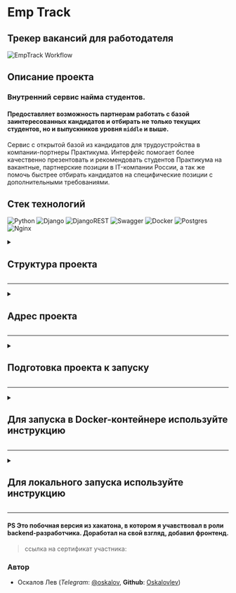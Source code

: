 # Emp Track
## Трекер вакансий для работодателя

![EmpTrack Workflow](https://github.com/Oskalovlev/emp_track/actions/workflows/develop-push_workflow.yml/badge.svg)

## Описание проекта
### Внутренний сервис найма студентов.

#### Предоставляет возможность партнерам работать с базой заинтересованных кандидатов и отбирать не только текущих студентов, но и выпускников уровня `middle` и выше.

Сервис с открытой базой из кандидатов для трудоустройства в компании-портнеры Практикума.
Интерфейс помогает более качественно презентовать и рекомендовать студентов Практикума на вакантные, партнерские позиции в IT-компании России, а так же помочь быстрее отбирать кандидатов на специфические позиции с дополнительными требованиями.

## Стек технологий
![Python](https://img.shields.io/badge/python-3670A0?style=for-the-badge&logo=python&logoColor=ffdd54) ![Django](https://img.shields.io/badge/django-%23092E20.svg?style=for-the-badge&logo=django&logoColor=white) ![DjangoREST](https://img.shields.io/badge/DJANGO-REST-ff1709?style=for-the-badge&logo=django&logoColor=white&color=ff1709&labelColor=gray) ![Swagger](https://img.shields.io/badge/-Swagger-%23Clojure?style=for-the-badge&logo=swagger&logoColor=white) ![Docker](https://img.shields.io/badge/docker-%230db7ed.svg?style=for-the-badge&logo=docker&logoColor=white) ![Postgres](https://img.shields.io/badge/postgres-%23316192.svg?style=for-the-badge&logo=postgresql&logoColor=white) ![Nginx](https://img.shields.io/badge/nginx-%23009639.svg?style=for-the-badge&logo=nginx&logoColor=white)

<details><summary><h2>Структура проекта</h2></summary>
    <details><summary><h4>Структура базы данных</h4></summary>
        <img src="/docs/db_Emp_Track.jpg"/>
    </details>
    <details><summary><h4>Структура репозитория</h4></summary>
        <img src="/docs/rep_Emp_Track.jpg"/>
    </details>
    <details><summary><h4>Специфика ендпойнтов в Swagger</h4></summary>
        <img src="/docs/swagg_Emp_Track.jpg"/>
    </details>
    <details><summary><h4>Документация Redoc</h4></summary>
        <img src="/docs/doc_Emp_Track.jpg"/>
    </details>
</details>

---

<details><summary><h2>Адрес проекта</h2></summary>

*(запускается локально)*

    http://127.0.0.1:8000/

*(запуск на сервере)*

    https://51.250.74.42:8000/

> /admin/ # Адрес админки проекта

> /swagger/ # Документация

**Handlers**

```sh
auth/users/  # регистрация пользователя
auth/token/login/  # вход из системы
auth/token/logout/  # выход в систему

api/employer/  # Профиль нанимателя(HR)
api/employer/vacancy/  # Описание вакансии
api/employer/create/step-1/ # Первый шаг создания вакансии
api/employer/create/step-2/ # Второй шаг создания вакансии

api/resume/  # Резюме кандидата

api/tracker/  # Трекер вакансий
api/tracker/<vacancy_id>/comparison/  # Сравнение подходящих вакансий
api/tracker/<vacancy_id>/favorite/  # Избранные вакансии кандидатов
api/tracker/<vacancy_id>/invitation/  # Приглашенные кандидаты
```
</details>

---

<details><summary><h2>Подготовка проекта к запуску</h2></summary>

### `3` пункт для локального запуска. `4` пункт для ведения разработки

1. *Склонируйте репозиторий и перейдите в него*:

    ```sh
    git clone https://github.com/Oskalovlev/emp_track.git
    ```
    ```sh
    cd YaTrack-backend/
    ```
---
2. *Для работы с PostgreSQL*:

    * Создайте в директории `infra/` файл `.env` командой:

        ```sh
        touch infra/.env
        ```
        > Заполните переменные по примеру файла `.env.example`
---
3. *Создайте и активируйте виртуальное окружение Poetry*:

    <details><summary><h4>Установка Poetry(Если не установлено)</h4></summary>

   Для Linux, macOS, Windows (WSL):
   ```bash
   curl -sSL https://install.python-poetry.org | python3 -
   ```
   Для Windows (Powershell):
   ```bash
   (Invoke-WebRequest -Uri https://install.python-poetry.org -UseBasicParsing).Content | py -
   ```

   * В macOS и Windows сценарий установки предложит добавить папку с исполняемым файлом Poetry в переменную PATH. Сделайте это, выполнив следующую команду (не забудьте поменять {USERNAME} на имя вашего пользователя):

        - macOS:
            ```bash
            export PATH="/Users/{USERNAME}/.local/bin:$PATH"
            ```
        - Windows:
            ```bash
            $Env:Path += ";C:\Users\{USERNAME}\AppData\Roaming\Python\Scripts"; setx PATH "$Env:Path"
            ```
        > Проверить установку:
            ```bash
            poetry --version
            ```
        * Установка автодополнений bash (опционально):
            ```bash
            poetry completions bash >> ~/.bash_completion
            ```
    </details>

    <details><summary><h4>Запуск виртуального окружения</h4></summary>

   - Создание виртуального окружения:
     ```bash
            poetry env use python
     ```
    - Установка зависимостей:
      ```bash
            poetry install --with dev,test
      ```
    - Запуск оболочки и активация виртуального окружения (из папки проекта):
      ```bash
            poetry shell
      ```
    - Проверка активации виртуального окружения:
      ```bash
            poetry env list
      ```
    </details>

    <details><summary><h4>Потенциальные проблемы</h4></summary>

   *a. виртуальное окружение Poetry недоступно при выборе интерпретатора*

   С высокой вероятностью виртуальное окружение создалось вне папки проекта. Командой ниже можно удостовериться, что окружение будет создано внутри пути проекта:
   ```bash
   poetry config virtualenvs.in-project true
   ```
   Если проект уже был создан, придется пересоздать окружение:
   ```bash
   poetry env list  # вывести имя текущего окружения
   poetry env remove <current environment>  # удалить текущее окружение
   poetry install  # создаст новое окружение с уже с учетом нового конфига virtualenvs.in-project true
   ```

   *b. путь к Poetry не прописан / приходится указывать заново при переоткрытии проекта в редакторе*

   В зависимости от типа используемой оболочки, найдите и откройте bashrc / zshrc файл:
   ```bash
   nano ~/.zshrc
   ```
   Если в файле нет этой строки, добавьте ее и сохраните изменения (не забудьте указать свой {USERNAME}):
   ```bash
   export PATH="/Users/{USERNAME}/.local/bin:$PATH"
   ```
    </details>

---

4. *Настройте pre-commit*:
   `pre-commit` установится автоматически, после ввода команды зависимостей, можно проверить:
        ```bash
        pre-commit --version
        ```

    Для работы нужно ввести команду:
        ```bash
        pre-commit install
        ```

    Теперь `pre-commit` рабатывает автоматически при коммитах.
    Исправленные `black'ом` файлы можно добавить:
        ```bash
        git add .
        ```
</details>

---

<details><summary><h2>Для запуска в Docker-контейнере используйте инструкцию</h2></summary>

1. *Запустите сборку контейнеров*:

    ```sh
    docker compose -f infra/docker-compose.yaml up -d --build
    ```
2. *Для остановки контейнеров*:
    ```sh
    docker compose -f infra/docker-compose.yaml stop
    ```
3. *Для удаления контейнеров*:
    ```sh
    docker compose -f infra/docker-compose.yaml down (-v опционально, удалит связи)
    ```
</details>

---

<details><summary><h2>Для локального запуска используйте инструкцию</h2></summary>

1. *Выполните миграции*:

    * Инициализируйте миграции (опционально)
        ```sh
        python src/backend/manage.py migrate
        ```

    * Создайте миграции
        ```sh
        python src/backend/manage.py makemigrations user
        ```
        ```sh
        python src/backend/manage.py makemigrations tracker
        ```

    * Примените миграции
        ```sh
        python src/backend/manage.py migrate
        ```
---
2. *Создайте суперюзера*:

    ```sh
    python src/backend/manage.py createsuperuser
    ```

    > Для примера, данные суперюзера:

        username: admin
        mail: admin@admin.ru
        password: admin
        password (again): admin

    > При входе логин указывать с большой буквы `Admin`

---

3. *Соберите статику*:
    ```sh
    python src/backend/manage.py collectstatic --noinput
    ```
---
4. *Локальный запуск*:

    ```sh
    python src/backend/manage.py runserver
    ```
</details>

---

#### PS Это побочная версия из хакатона, в котором я учавствовал в роли backend-разработчика. Доработал на свой взгляд, добавил фронтенд.
 > ссылка на сертификат участника:

### Автор

- Оскалов Лев (*Telegram*: [@oskalov](https://t.me/oskalov), **Github**: [Oskalovlev](https://github.com/Oskalovlev))
